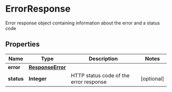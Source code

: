

# ErrorResponse

Error response object containing information about the error and a status code

## Properties

| Name | Type | Description | Notes |
|------------ | ------------- | ------------- | -------------|
|**error** | [**ResponseError**](ResponseError.md) |  |  |
|**status** | **Integer** | HTTP status code of the error response |  [optional] |



